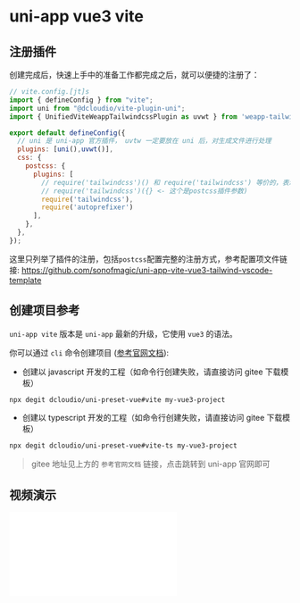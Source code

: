 # uni-app vue3 vite

## 注册插件

创建完成后，快速上手中的准备工作都完成之后，就可以便捷的注册了：

```js
// vite.config.[jt]s
import { defineConfig } from "vite";
import uni from "@dcloudio/vite-plugin-uni";
import { UnifiedViteWeappTailwindcssPlugin as uvwt } from 'weapp-tailwindcss/vite';

export default defineConfig({
  // uni 是 uni-app 官方插件， uvtw 一定要放在 uni 后，对生成文件进行处理
  plugins: [uni(),uvwt()],
  css: {
    postcss: {
      plugins: [
        // require('tailwindcss')() 和 require('tailwindcss') 等价的，表示什么参数都不传，如果你想传入参数
        // require('tailwindcss')({} <- 这个是postcss插件参数)
        require('tailwindcss'),
        require('autoprefixer')
      ],
    },
  },
});

```

这里只列举了插件的注册，包括`postcss`配置完整的注册方式，参考配置项文件链接: <https://github.com/sonofmagic/uni-app-vite-vue3-tailwind-vscode-template>

## 创建项目参考

`uni-app vite` 版本是 `uni-app` 最新的升级，它使用 `vue3` 的语法。

你可以通过 `cli` 命令创建项目 ([参考官网文档](https://uniapp.dcloud.net.cn/quickstart-cli.html)):

- 创建以 javascript 开发的工程（如命令行创建失败，请直接访问 gitee 下载模板）

```bash
npx degit dcloudio/uni-preset-vue#vite my-vue3-project
```

- 创建以 typescript 开发的工程（如命令行创建失败，请直接访问 gitee 下载模板）

```bash
npx degit dcloudio/uni-preset-vue#vite-ts my-vue3-project
```

> gitee 地址见上方的 `参考官网文档` 链接，点击跳转到 uni-app 官网即可

## 视频演示

<iframe src="//player.bilibili.com/player.html?aid=326378691&bvid=BV14w411773C&cid=1409199088&p=1&autoplay=0" scrolling="no" border="0" frameborder="no" framespacing="0" allowfullscreen="true"> </iframe>
